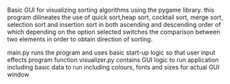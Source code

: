 Basic GUI for visualizing sorting algorithms using the pygame library.
this program dilineates the use of quick sort,heap sort, cocktail sort, merge sort, selection sort and insertion sort in both ascending and descending order
of which depending on the option selected switches the comparison between two elements in order to obtain direction of sorting.

main.py runs the program and uses basic start-up logic so that user input effects program function
visualizer.py contains GUI logic to run application including basic data to run including colours, fonts and sizes for actual GUI window
